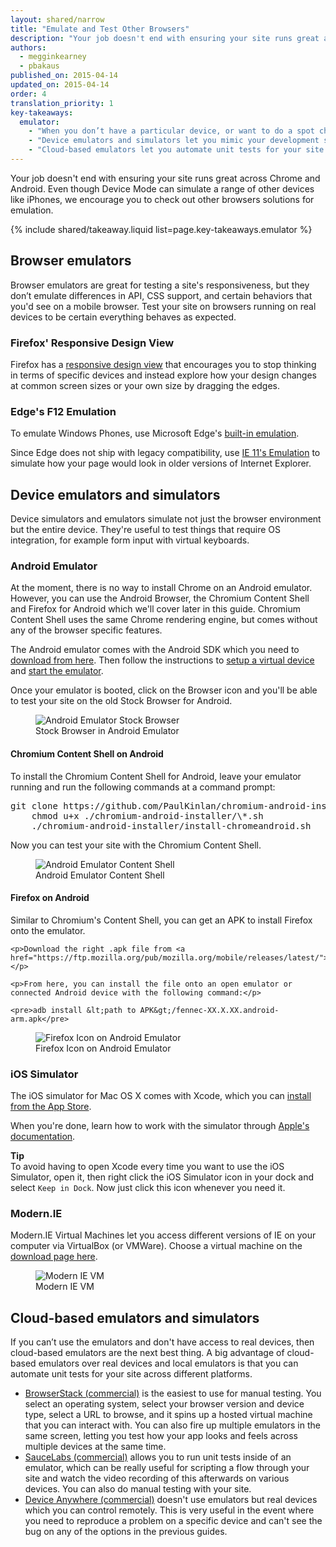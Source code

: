 ```yaml
---
layout: shared/narrow
title: "Emulate and Test Other Browsers"
description: "Your job doesn't end with ensuring your site runs great across Chrome and Android. Even though Device Mode can simulate a range of other devices like iPhones, we encourage you to check out other browsers solutions for emulation."
authors:
  - megginkearney
  - pbakaus
published_on: 2015-04-14
updated_on: 2015-04-14
order: 4
translation_priority: 1
key-takeaways:
  emulator: 
    - "When you don’t have a particular device, or want to do a spot check on something, the best option is to emulate the device right inside your browser."
    - "Device emulators and simulators let you mimic your development site on a range of devices from your workstation."
    - "Cloud-based emulators let you automate unit tests for your site across different platforms."
---
```


<p class="intro">
  Your job doesn't end with ensuring your site runs great across Chrome and Android. Even though Device Mode can simulate a range of other devices like iPhones, we encourage you to check out other browsers solutions for emulation.
</p>



{% include shared/takeaway.liquid list=page.key-takeaways.emulator %}

## Browser emulators

Browser emulators are great for testing a site's responsiveness, but they don’t
emulate differences in API, CSS support, and certain behaviors that you'd see
on a mobile browser. Test your site on browsers running on real devices to be
certain everything behaves as expected.

### Firefox' Responsive Design View

Firefox has a [responsive design view](https://developer.mozilla.org/en-US/docs/Tools/Responsive_Design_View)
that encourages you to stop thinking in terms of specific devices and instead
explore how your design changes at common screen sizes or your own size by
dragging the edges.

### Edge's F12 Emulation

To emulate Windows Phones, use Microsoft Edge's [built-in emulation](https://dev.modern.ie/platform/documentation/f12-devtools-guide/emulation/).

Since Edge does not ship with legacy compatibility, use [IE 11's Emulation](https://msdn.microsoft.com/en-us/library/dn255001(v=vs.85).aspx) to simulate how your page would look in older versions of Internet Explorer.

## Device emulators and simulators

Device simulators and emulators simulate not just the browser environment but the entire device. They're useful to test things that require OS integration, for example form input with virtual keyboards.

### Android Emulator

<div class="mdl-grid">
 <div class="mdl-cell mdl-cell--8-col">
  <p>At the moment, there is no way to install Chrome on an Android emulator. However, you can use the Android Browser, the Chromium Content Shell and Firefox for Android which we'll cover later in this guide. Chromium Content Shell uses the same Chrome rendering engine, but comes without any of the browser specific features.</p>

  <p>The Android emulator comes with the Android SDK which you need to <a href="http://developer.android.com/sdk/installing/studio.html">download from
here</a>. Then follow the instructions to <a href="http://developer.android.com/tools/devices/managing-avds.html">setup a virtual device</a> and <a href="http://developer.android.com/tools/devices/emulator.html">start the emulator</a>.</p>

  <p>Once your emulator is booted, click on the Browser icon and you'll be able to test your site on the old Stock Browser for Android.</p>
 </div>
 <figure class="mdl-cell mdl-cell--4-col">
   <img src="imgs/android-emulator-stock-browser.png" alt="Android Emulator Stock Browser">
   <figcaption>Stock Browser in Android Emulator</figcaption>
 </figure>
</div>

#### Chromium Content Shell on Android

<div class="mdl-grid">
 <div class="mdl-cell mdl-cell--8-col">
  <p>To install the Chromium Content Shell for Android, leave your emulator running
and run the following commands at a command prompt:</p>

  <pre>git clone https://github.com/PaulKinlan/chromium-android-installer.git
    chmod u+x ./chromium-android-installer/\*.sh
    ./chromium-android-installer/install-chromeandroid.sh</pre>

  <p>Now you can test your site with the Chromium Content Shell.</p>
 </div>
 <figure class="mdl-cell mdl-cell--4-col">
   <img src="imgs/android-avd-contentshell.png" alt="Android Emulator Content Shell">
   <figcaption>Android Emulator Content Shell</figcaption>
 </figure>
</div>

#### Firefox on Android

<div class="mdl-grid">
 <div class="mdl-cell mdl-cell--8-col">
    <p>Similar to Chromium's Content Shell, you can get an APK to install Firefox onto the emulator.</p>

    <p>Download the right .apk file from <a href="https://ftp.mozilla.org/pub/mozilla.org/mobile/releases/latest/">https://ftp.mozilla.org/pub/mozilla.org/mobile/releases/latest/</a>.</p>

    <p>From here, you can install the file onto an open emulator or connected Android device with the following command:</p>

    <pre>adb install &lt;path to APK&gt;/fennec-XX.X.XX.android-arm.apk</pre>
 </div>
 <figure class="mdl-cell mdl-cell--4-col">
   <img src="imgs/ff-on-android-emulator.png" alt="Firefox Icon on Android Emulator">
   <figcaption>Firefox Icon on Android Emulator</figcaption>
 </figure>
</div>

### iOS Simulator

The iOS simulator for Mac OS X comes with Xcode, which you can [install from the
App Store](https://itunes.apple.com/us/app/xcode/id497799835?ls=1&mt=12).

When you're done, learn how to work with the simulator through [Apple's documentation](https://developer.apple.com/library/prerelease/ios/documentation/IDEs/Conceptual/iOS_Simulator_Guide/Introduction/Introduction.html).

**Tip**  
To avoid having to open Xcode every time you want to use the iOS
Simulator, open it, then right click the iOS Simulator
icon in your dock and select `Keep in Dock`. Now just click this icon whenever you
need it.

### Modern.IE

<div class="mdl-grid">
 <div class="mdl-cell mdl-cell--8-col">
    <p>Modern.IE Virtual Machines let you access different versions of IE on your computer via VirtualBox (or VMWare). Choose a virtual machine on the <a href="https://modern.ie/en-us/virtualization-tools#downloads">download page here</a>.</p>
 </div>
 <figure class="mdl-cell mdl-cell--4-col">
   <img src="imgs/modern-ie-simulator.png" alt="Modern IE VM">
   <figcaption>Modern IE VM</figcaption>
 </figure>
</div>

## Cloud-based emulators and simulators

If you can’t use the emulators and don't have access to real devices, then cloud-based emulators are the next best thing. A big advantage of cloud-based emulators over real devices and local emulators is that you can automate unit tests for your site across different platforms.

* [BrowserStack (commercial)](https://www.browserstack.com/automate) is the easiest to use for manual testing. You select an operating system, select your browser version and device type, select a URL to browse, and it spins up a hosted virtual machine that you can interact with. You can also fire up multiple emulators in the same screen, letting you test how your app looks and feels across multiple devices at the same time.
* [SauceLabs (commercial)](https://saucelabs.com/) allows you to run unit tests inside of an emulator, which can be really useful for scripting a flow through your site and watch the video recording of this afterwards on various devices. You can also do manual testing with your site.
* [Device Anywhere (commercial)](http://www.keynote.com/solutions/testing/mobile-testing) doesn't
use emulators but real devices which you can control remotely. This is very useful in the event where you need to reproduce a problem on a specific device and can't see the bug on any of the options in the previous guides.



